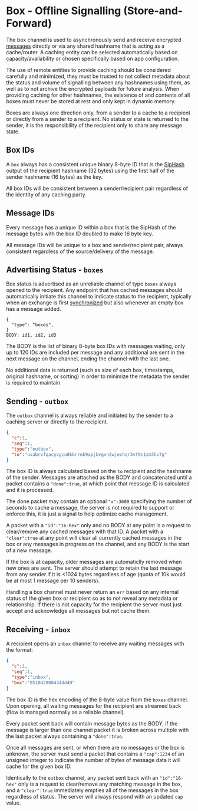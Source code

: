 # Box - Offline Signalling (Store-and-Forward)

The box channel is used to asynchronously send and receive encrypted [messages](../e3x/messages.md) directly or via any shared hashname that is acting as a cache/router.  A caching entity can be selected automatically based on capacity/availability or chosen specifically based on app configuration.

The use of remote entities to provide caching should be considered carefully and minimized, they must be trusted to not collect metadata about the status and volume of signalling between any hashnames using them, as well as to not archive the encrypted payloads for future analysis.  When providing caching for other hashnames, the existence of and contents of all boxes must never be stored at rest and only kept in dynamic memory.

Boxes are always one direction only, from a sender to a cache to a recipient or directly from a sender to a recipient.  No status or state is returned to the sender, it is the responsibility of the recipient only to share any message state.

## Box IDs

A `box` always has a consistent unique binary 8-byte ID that is the [SipHash](http://en.wikipedia.org/wiki/SipHash) output of the recipient hashname (32 bytes) using the first half of the sender hashname (16 bytes) as the key. 

All box IDs will be consistent between a sender/recipient pair regardless of the identity of any caching party.

## Message IDs

Every message has a unique ID within a box that is the SipHash of the message bytes with the box ID doubled to make 16 byte key.

All message IDs will be unique to a box and sender/recipient pair, always consistent regardless of the source/delivery of the message.

## Advertising Status - `boxes`

Box status is advertised as an unreliable channel of type `boxes` always opened to the recipient.  Any endpoint that has cached messages should automatically initiate this channel to indicate status to the recipient, typically when an exchange is first [synchronized](../e3x/handshake.md) but also whenever an empty box has a message added.

```
{
  "type": "boxes",
}
BODY: id1, id2, id3
```

The BODY is the list of binary 8-byte box IDs with messages waiting, only up to 120 IDs are included per message and any additional are sent in the next message on the channel, ending the channel with the last one.

No additional data is returned (such as size of each box, timestamps, original hashname, or sorting) in order to minimize the metadata the sender is required to maintain.

## Sending - `outbox`

The `outbox` channel is always reliable and initiated by the sender to a caching server or directly to the recipient.

```json
{
  "c":1,
  "seq":1,
  "type":"outbox",
  "to":"uvabrvfqacyvgcu8kbrrmk9apjbvgvn2wjechqr3vf9c1zm3hv7g"
}
```

The box ID is always calculated based on the `to` recipient and the hashname of the sender.  Messages are attached as the BODY and concatenated until a packet contains a `"done":true`, at which point that message ID is calculated and it is processed.

The done packet may contain an optional `"x":3600` specifying the number of seconds to cache a message, the server is not required to support or enforce this, it is just a signal to help optimize cache management.

A packet with a `"id":"16-hex"` only and no BODY at any point is a request to clear/remove any cached messages with that ID.  A packet with a `"clear":true` at any point will clear all currently cached messages in the box or any messages in progress on the channel, and any BODY is the start of a new message.

If the box is at capacity, older messages are automaticlly removed when new ones are sent. The server should attempt to retain the last message from any sender if it is <1024 bytes regardless of age (quota of 10k would be at most 1 message per 10 senders).

Handling a box channel must never return an `err` based on any internal status of the given box or recipient so as to not reveal any metadata or relationship.  If there is not capacity for the recipient the server must just accept and acknowledge all messages but not cache them.

## Receiving - `inbox`

A recipient opens an `inbox` channel to receive any waiting messages with the format:

```json
{
  "c":1,
  "seq":1,
  "type":"inbox",
  "box":"851042800434dd49"
}
```

The box ID is the hex encoding of the 8-byte value from the `boxes` channel. Upon opening, all waiting messages for the recipient are streamed back (flow is managed normally as a reliable channel).  

Every packet sent back will contain message bytes as the BODY, if the message is larger than one channel packet it is broken across multiple with the last packet always containing a `"done":true`.  

Once all messages are sent, or when there are no messages or the box is unknown, the server must send a packet that contains a `"cap":1234` of an unsigned integer to indicate the number of bytes of message data it will cache for the given box ID.

Identically to the `outbox` channel, any packet sent back with an `"id":"16-hex"` only is a request to clear/remove any matching message in the box, and a `"clear":true` immediately empties all of the messages in the box regardless of status.  The server will always respond with an updated `cap` value.
